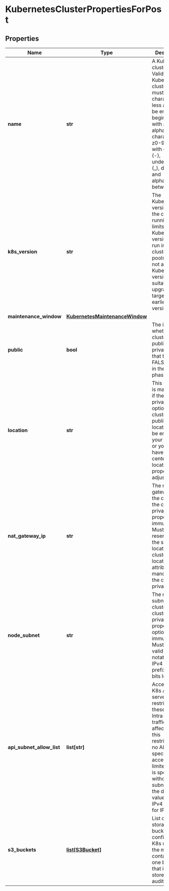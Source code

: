 # KubernetesClusterPropertiesForPost

## Properties
| Name | Type | Description | Notes |
| ------------ | ------------- | ------------- | ------------- |
| **name** | **str** | A Kubernetes cluster name. Valid Kubernetes cluster name must be 63 characters or less and must be empty or begin and end with an alphanumeric character ([a-z0-9A-Z]) with dashes (-), underscores (_), dots (.), and alphanumerics between. |  |
| **k8s_version** | **str** | The Kubernetes version that the cluster is running. This limits which Kubernetes versions can run in a cluster&#39;s node pools. Also, not all Kubernetes versions are suitable upgrade targets for all earlier versions. | [optional]  |
| **maintenance_window** | [**KubernetesMaintenanceWindow**](KubernetesMaintenanceWindow.md) |  | [optional]  |
| **public** | **bool** | The indicator whether the cluster is public or private. Note that the status FALSE is still in the beta phase. | [optional] [default to True] |
| **location** | **str** | This attribute is mandatory if the cluster is private and optional if the cluster is public. The location must be enabled for your contract, or you must have a data center at that location. This property is not adjustable. | [optional]  |
| **nat_gateway_ip** | **str** | The nat gateway IP of the cluster if the cluster is private. This property is immutable. Must be a reserved IP in the same location as the cluster&#39;s location. This attribute is mandatory if the cluster is private. | [optional]  |
| **node_subnet** | **str** | The node subnet of the cluster, if the cluster is private. This property is optional and immutable. Must be a valid CIDR notation for an IPv4 network prefix of 16 bits length. | [optional]  |
| **api_subnet_allow_list** | **list[str]** | Access to the K8s API server is restricted to these CIDRs. Intra-cluster traffic is not affected by this restriction. If no AllowList is specified, access is not limited. If an IP is specified without a subnet mask, the default value is 32 for IPv4 and 128 for IPv6. | [optional]  |
| **s3_buckets** | [**list[S3Bucket]**](S3Bucket.md) | List of Object storage buckets configured for K8s usage. At the moment, it contains only one bucket that is used to store K8s API audit logs. | [optional]  |



